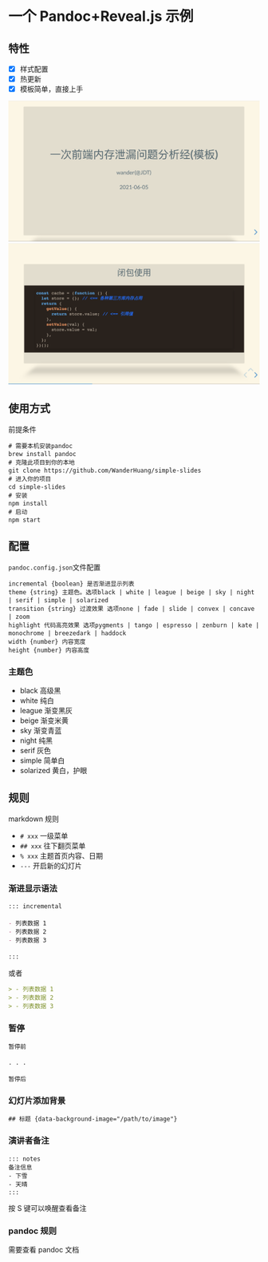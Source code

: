 # 一个 Pandoc+Reveal.js 示例

## 特性

- [x] 样式配置
- [x] 热更新
- [x] 模板简单，直接上手

![首页](./images/1.png)
![代码](./images/2.png)

## 使用方式

前提条件

```
# 需要本机安装pandoc
brew install pandoc
# 克隆此项目到你的本地
git clone https://github.com/WanderHuang/simple-slides
# 进入你的项目
cd simple-slides
# 安装
npm install
# 启动
npm start
```

## 配置

`pandoc.config.json`文件配置

```
incremental {boolean} 是否渐进显示列表
theme {string} 主题色。选项black | white | league | beige | sky | night | serif | simple | solarized
transition {string} 过渡效果 选项none | fade | slide | convex | concave | zoom
highlight 代码高亮效果 选项pygments | tango | espresso | zenburn | kate | monochrome | breezedark | haddock
width {number} 内容宽度
height {number} 内容高度

```

### 主题色

- black 高级黑
- white 纯白
- league 渐变黑灰
- beige 渐变米黄
- sky 渐变青蓝
- night 纯黑
- serif 灰色
- simple 简单白
- solarized 黄白，护眼

## 规则

markdown 规则

- `# xxx` 一级菜单
- `## xxx` 往下翻页菜单
- `% xxx` 主题首页内容、日期
- `---` 开启新的幻灯片

### 渐进显示语法

```markdown
::: incremental

- 列表数据 1
- 列表数据 2
- 列表数据 3

:::
```

或者

```markdown
> - 列表数据 1
> - 列表数据 2
> - 列表数据 3
```

### 暂停

```
暂停前

. . .

暂停后
```

### 幻灯片添加背景

```
## 标题 {data-background-image="/path/to/image"}
```

### 演讲者备注

```
::: notes
备注信息
- 下雪
- 天晴
:::
```

按 S 键可以唤醒查看备注

### pandoc 规则

需要查看 pandoc 文档

